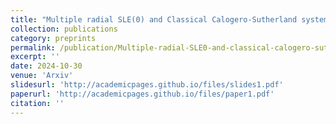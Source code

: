 ```yaml
---
title: "Multiple radial SLE(0) and Classical Calogero-Sutherland system"
collection: publications
category: preprints
permalink: /publication/Multiple-radial-SLE0-and-classical-calogero-sutherland-system
excerpt: ''
date: 2024-10-30
venue: 'Arxiv'
slidesurl: 'http://academicpages.github.io/files/slides1.pdf'
paperurl: 'http://academicpages.github.io/files/paper1.pdf'
citation: ''
---
```

